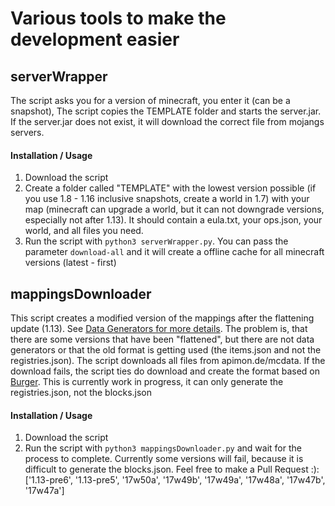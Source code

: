 # Various tools to make the development easier

## serverWrapper
The script asks you for a version of minecraft, you enter it (can be a snapshot), The script copies the TEMPLATE folder and starts the server.jar. If the server.jar does not exist, it will download the correct file from mojangs servers.
#### Installation / Usage
1. Download the script
2. Create a folder called "TEMPLATE" with the lowest version possible (if you use 1.8 - 1.16 inclusive snapshots, create a world in 1.7) with your map (minecraft can upgrade a world, but it can not downgrade versions, especially not after 1.13). It should contain a eula.txt, your ops.json, your world, and all files you need.
3. Run the script with `python3 serverWrapper.py`. You can pass the parameter `download-all` and it will create a offline cache for all minecraft versions (latest - first)

## mappingsDownloader
This script creates a modified version of the mappings after the flattening update (1.13). See [Data Generators for more details](https://wiki.vg/Data_Generators). The problem is, that there are some versions that have been "flattened", but there are not data generators or that the old format is getting used (the items.json and not the registries.json). The script downloads all files from apimon.de/mcdata. If the download fails, the script ties do download and create the format based on [Burger](https://pokechu22.github.io/Burger/). This is currently work in progress, it can only generate the registries.json, not the blocks.json
#### Installation / Usage
1. Download the script
2. Run the script with `python3 mappingsDownloader.py` and wait for the process to complete. Currently some versions will fail, because it is difficult to generate the blocks.json. Feel free to make a Pull Request :): ['1.13-pre6', '1.13-pre5', '17w50a', '17w49b', '17w49a', '17w48a', '17w47b', '17w47a']